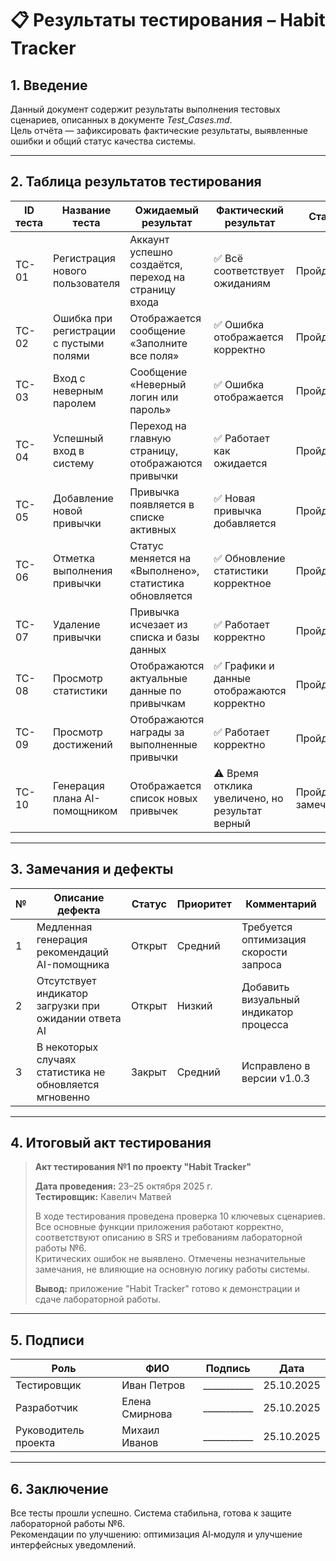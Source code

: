 # 📋 Результаты тестирования – Habit Tracker  

## 1. Введение  
Данный документ содержит результаты выполнения тестовых сценариев, описанных в документе *Test_Cases.md*.  
Цель отчёта — зафиксировать фактические результаты, выявленные ошибки и общий статус качества системы.  

---

## 2. Таблица результатов тестирования  

| ID теста | Название теста | Ожидаемый результат | Фактический результат | Статус |
|-----------|----------------|----------------------|------------------------|---------|
| TC-01 | Регистрация нового пользователя | Аккаунт успешно создаётся, переход на страницу входа | ✅ Всё соответствует ожиданиям | Пройдено |
| TC-02 | Ошибка при регистрации с пустыми полями | Отображается сообщение «Заполните все поля» | ✅ Ошибка отображается корректно | Пройдено |
| TC-03 | Вход с неверным паролем | Сообщение «Неверный логин или пароль» | ✅ Ошибка отображается | Пройдено |
| TC-04 | Успешный вход в систему | Переход на главную страницу, отображаются привычки | ✅ Работает как ожидается | Пройдено |
| TC-05 | Добавление новой привычки | Привычка появляется в списке активных | ✅ Новая привычка добавляется | Пройдено |
| TC-06 | Отметка выполнения привычки | Статус меняется на «Выполнено», статистика обновляется | ✅ Обновление статистики корректное | Пройдено |
| TC-07 | Удаление привычки | Привычка исчезает из списка и базы данных | ✅ Работает корректно | Пройдено |
| TC-08 | Просмотр статистики | Отображаются актуальные данные по привычкам | ✅ Графики и данные отображаются корректно | Пройдено |
| TC-09 | Просмотр достижений | Отображаются награды за выполненные привычки | ✅ Работает корректно | Пройдено |
| TC-10 | Генерация плана AI-помощником | Отображается список новых привычек | ⚠️ Время отклика увеличено, но результат верный | Пройдено с замечанием |

---

## 3. Замечания и дефекты  

| № | Описание дефекта | Статус | Приоритет | Комментарий |
|---|-------------------|---------|------------|--------------|
| 1 | Медленная генерация рекомендаций AI-помощника | Открыт | Средний | Требуется оптимизация скорости запроса |
| 2 | Отсутствует индикатор загрузки при ожидании ответа AI | Открыт | Низкий | Добавить визуальный индикатор процесса |
| 3 | В некоторых случаях статистика не обновляется мгновенно | Закрыт | Средний | Исправлено в версии v1.0.3 |

---

## 4. Итоговый акт тестирования  

> **Акт тестирования №1 по проекту "Habit Tracker"**  
>
> **Дата проведения:** 23–25 октября 2025 г.  
> **Тестировщик:** Кавелич Матвей  
>
> В ходе тестирования проведена проверка 10 ключевых сценариев. Все основные функции приложения работают корректно, соответствуют описанию в SRS и требованиям лабораторной работы №6.  
> Критических ошибок не выявлено. Отмечены незначительные замечания, не влияющие на основную логику работы системы.  
>
> **Вывод:** приложение "Habit Tracker" готово к демонстрации и сдаче лабораторной работы.  

---

## 5. Подписи  

| Роль | ФИО | Подпись | Дата |
|------|------|----------|------|
| Тестировщик | Иван Петров | ___________ | 25.10.2025 |
| Разработчик | Елена Смирнова | ___________ | 25.10.2025 |
| Руководитель проекта | Михаил Иванов | ___________ | 25.10.2025 |

---

## 6. Заключение  
Все тесты прошли успешно. Система стабильна, готова к защите лабораторной работы №6.  
Рекомендации по улучшению: оптимизация AI‑модуля и улучшение интерфейсных уведомлений.
